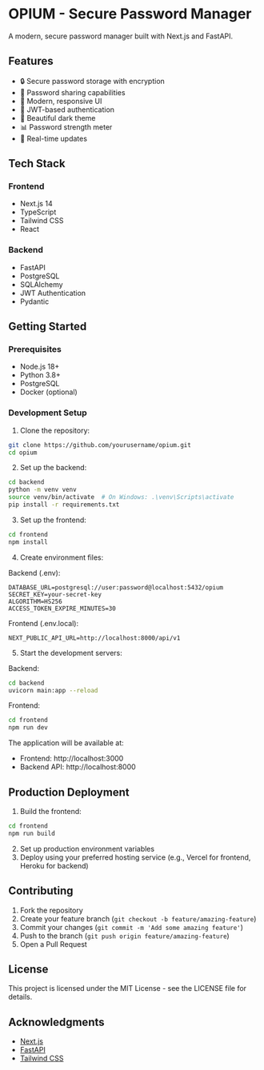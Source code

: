 # OPIUM - Secure Password Manager

A modern, secure password manager built with Next.js and FastAPI.

## Features

- 🔒 Secure password storage with encryption
- 👥 Password sharing capabilities
- 📱 Modern, responsive UI
- 🔑 JWT-based authentication
- 🎨 Beautiful dark theme
- 📊 Password strength meter
- 🔄 Real-time updates

## Tech Stack

### Frontend

- Next.js 14
- TypeScript
- Tailwind CSS
- React

### Backend

- FastAPI
- PostgreSQL
- SQLAlchemy
- JWT Authentication
- Pydantic

## Getting Started

### Prerequisites

- Node.js 18+
- Python 3.8+
- PostgreSQL
- Docker (optional)

### Development Setup

1. Clone the repository:

```bash
git clone https://github.com/yourusername/opium.git
cd opium
```

2. Set up the backend:

```bash
cd backend
python -m venv venv
source venv/bin/activate  # On Windows: .\venv\Scripts\activate
pip install -r requirements.txt
```

3. Set up the frontend:

```bash
cd frontend
npm install
```

4. Create environment files:

Backend (.env):

```
DATABASE_URL=postgresql://user:password@localhost:5432/opium
SECRET_KEY=your-secret-key
ALGORITHM=HS256
ACCESS_TOKEN_EXPIRE_MINUTES=30
```

Frontend (.env.local):

```
NEXT_PUBLIC_API_URL=http://localhost:8000/api/v1
```

5. Start the development servers:

Backend:

```bash
cd backend
uvicorn main:app --reload
```

Frontend:

```bash
cd frontend
npm run dev
```

The application will be available at:

- Frontend: http://localhost:3000
- Backend API: http://localhost:8000

## Production Deployment

1. Build the frontend:

```bash
cd frontend
npm run build
```

2. Set up production environment variables
3. Deploy using your preferred hosting service (e.g., Vercel for frontend, Heroku for backend)

## Contributing

1. Fork the repository
2. Create your feature branch (`git checkout -b feature/amazing-feature`)
3. Commit your changes (`git commit -m 'Add some amazing feature'`)
4. Push to the branch (`git push origin feature/amazing-feature`)
5. Open a Pull Request

## License

This project is licensed under the MIT License - see the LICENSE file for details.

## Acknowledgments

- [Next.js](https://nextjs.org/)
- [FastAPI](https://fastapi.tiangolo.com/)
- [Tailwind CSS](https://tailwindcss.com/)
